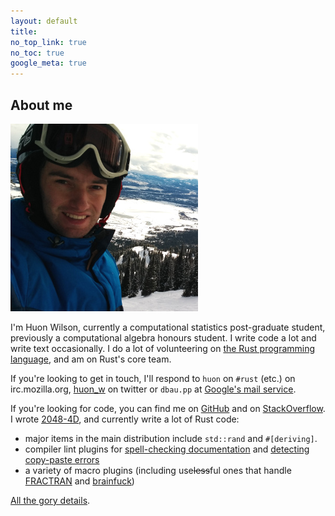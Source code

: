 ```yaml
---
layout: default
title:
no_top_link: true
no_toc: true
google_meta: true
---
```


## About me

![](/img/me-larger.jpg)

I'm Huon Wilson, currently a computational
statistics post-graduate student, previously a computational algebra
honours student. I write code a lot and write text occasionally. I do
a lot of volunteering on
[the Rust programming language](http://rust-lang.org/), and am on
Rust's core team.

If you're looking to get in touch, I'll respond to `huon` on `#rust`
(etc.) on irc.mozilla.org, [huon_w](http://twitter.com/huon_w) on
twitter or `dbau.pp` at [Google's mail service](http://gmail.com).

If you're looking for code, you can find me on
[GitHub](https://github.com/huonw) and on
[StackOverflow](http://stackoverflow.com/users/1256624/dbaupp). I
wrote [2048-4D](http://huonw.github.io/2048-4D/), and currently write
a lot of Rust code:

- major items in the main distribution include `std::rand` and
  `#[deriving]`.
- compiler lint plugins for
  [spell-checking documentation](https://github.com/huonw/spellck) and
  [detecting copy-paste errors](https://github.com/huonw/copypasteck)
- a variety of macro plugins (including use<s>less</s>ful ones that handle
  [FRACTRAN](https://github.com/huonw/fractran_macros) and
  [brainfuck](https://github.com/huonw/brainfuck_macros))

[All the gory details](https://github.com/huonw?tab=repositories).
